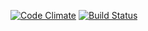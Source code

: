 [![Code Climate](https://codeclimate.com/github/rails/rails/badges/gpa.svg)](https://codeclimate.com/github/rails/rails)
[![Build Status](https://travis-ci.org/yenak/action-map.svg?branch=master)](https://travis-ci.org/yenak/action-map)
